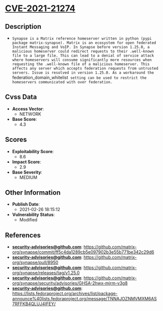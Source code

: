 
# [CVE-2021-21274](https://cve.mitre.org/cgi-bin/cvename.cgi?name=CVE-2021-21274)

## Description

- `Synapse is a Matrix reference homeserver written in python (pypi package matrix-synapse). Matrix is an ecosystem for open federated Instant Messaging and VoIP. In Synapse before version 1.25.0, a malicious homeserver could redirect requests to their .well-known file to a large file. This can lead to a denial of service attack where homeservers will consume significantly more resources when requesting the .well-known file of a malicious homeserver. This affects any server which accepts federation requests from untrusted servers. Issue is resolved in version 1.25.0. As a workaround the `federation_domain_whitelist` setting can be used to restrict the homeservers communicated with over federation.`

## Cvss Data

- **Access Vector**:
  - NETWORK
- **Base Score**:
  - 4.3

## Scores

- **Exploitability Score**:
  - 8.6
- **Impact Score**:
  - 2.9
- **Base Severity**:
  - MEDIUM

## Other Information

- **Publish Date**:
  - 2021-02-26 18:15:12
- **Vulnerability Status**:
  - Modified

## References

- **security-advisories@github.com**: https://github.com/matrix-org/synapse/commit/ff5c4da1289cb5e097902b3e55b771be342c29d6
- **security-advisories@github.com**: https://github.com/matrix-org/synapse/pull/8950
- **security-advisories@github.com**: https://github.com/matrix-org/synapse/releases/tag/v1.25.0
- **security-advisories@github.com**: https://github.com/matrix-org/synapse/security/advisories/GHSA-2hwx-mjrm-v3g8
- **security-advisories@github.com**: https://lists.fedoraproject.org/archives/list/package-announce%40lists.fedoraproject.org/message/TNNAJOZNMVMXM6AS7RFFKB4QLUJ4IFEY/
